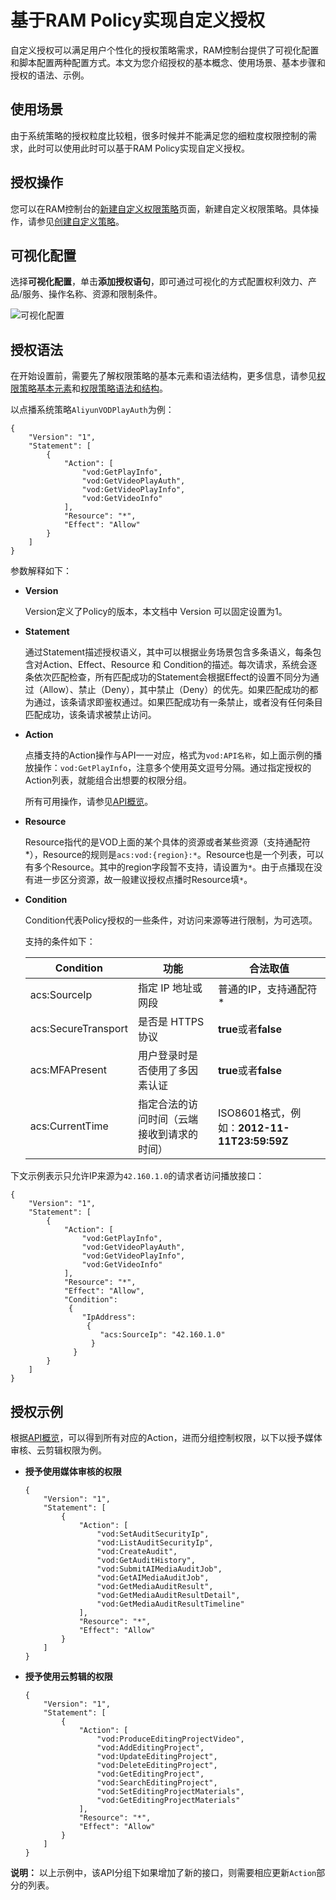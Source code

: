 # 基于RAM Policy实现自定义授权

自定义授权可以满足用户个性化的授权策略需求，RAM控制台提供了可视化配置和脚本配置两种配置方式。本文为您介绍授权的基本概念、使用场景、基本步骤和授权的语法、示例。

## 使用场景

由于系统策略的授权粒度比较粗，很多时候并不能满足您的细粒度权限控制的需求，此时可以使用此时可以基于RAM Policy实现自定义授权。

## 授权操作

您可以在RAM控制台的[新建自定义权限策略](https://ram.console.aliyun.com/policies/new?spm=a2c4g.11186623.2.18.37cd51f3RgSMm5)页面，新建自定义权限策略。具体操作，请参见[创建自定义策略](/cn.zh-CN/权限策略管理/自定义策略/创建自定义策略.md)。

## 可视化配置

选择**可视化配置**，单击**添加授权语句**，即可通过可视化的方式配置权利效力、产品/服务、操作名称、资源和限制条件。

![可视化配置](https://static-aliyun-doc.oss-accelerate.aliyuncs.com/assets/img/zh-CN/4653816061/p184476.png)

## 授权语法

在开始设置前，需要先了解权限策略的基本元素和语法结构，更多信息，请参见[权限策略基本元素](/cn.zh-CN/权限策略管理/权限策略语言/权限策略基本元素.md)和[权限策略语法和结构](/cn.zh-CN/权限策略管理/权限策略语言/权限策略语法和结构.md)。

以点播系统策略`AliyunVODPlayAuth`为例：

```
{
    "Version": "1",
    "Statement": [
        {
            "Action": [
                "vod:GetPlayInfo",
                "vod:GetVideoPlayAuth",
                "vod:GetVideoPlayInfo",
                "vod:GetVideoInfo"
            ],
            "Resource": "*",
            "Effect": "Allow"
        }
    ]
}
```

参数解释如下：

-   **Version**

    Version定义了Policy的版本，本文档中 Version 可以固定设置为1。

-   **Statement**

    通过Statement描述授权语义，其中可以根据业务场景包含多条语义，每条包含对Action、Effect、Resource 和 Condition的描述。每次请求，系统会逐条依次匹配检查，所有匹配成功的Statement会根据Effect的设置不同分为通过（Allow）、禁止（Deny），其中禁止（Deny）的优先。如果匹配成功的都为通过，该条请求即鉴权通过。如果匹配成功有一条禁止，或者没有任何条目匹配成功，该条请求被禁止访问。

-   **Action**

    点播支持的Action操作与API一一对应，格式为`vod:API名称`，如上面示例的播放操作：`vod:GetPlayInfo`，注意多个使用英文逗号分隔。通过指定授权的Action列表，就能组合出想要的权限分组。

    所有可用操作，请参见[API概览](/cn.zh-CN/服务端API/API概览.md)。

-   **Resource**

    Resource指代的是VOD上面的某个具体的资源或者某些资源（支持通配符\*），Resource的规则是`acs:vod:{region}:*`。Resource也是一个列表，可以有多个Resource。其中的region字段暂不支持，请设置为`*`。由于点播现在没有进一步区分资源，故一般建议授权点播时Resource填`*`。

-   **Condition**

    Condition代表Policy授权的一些条件，对访问来源等进行限制，为可选项。

    支持的条件如下：

    |Condition|功能|合法取值|
    |---------|--|----|
    |acs:SourceIp|指定 IP 地址或网段|普通的IP，支持通配符\*|
    |acs:SecureTransport|是否是 HTTPS 协议|**true**或者**false**|
    |acs:MFAPresent|用户登录时是否使用了多因素认证|**true**或者**false**|
    |acs:CurrentTime|指定合法的访问时间（云端接收到请求的时间）|ISO8601格式，例如：**2012-11-11T23:59:59Z**|


下文示例表示只允许IP来源为`42.160.1.0`的请求者访问播放接口：

```
{
    "Version": "1",
    "Statement": [
        {
            "Action": [
                "vod:GetPlayInfo",
                "vod:GetVideoPlayAuth",
                "vod:GetVideoPlayInfo",
                "vod:GetVideoInfo"
            ],
            "Resource": "*",
            "Effect": "Allow",
            "Condition":
             {
                "IpAddress":
                 {
                    "acs:SourceIp": "42.160.1.0"
                  }
              }
        }
    ]
}
```

## 授权示例

根据[API概览](/cn.zh-CN/服务端API/API概览.md)，可以得到所有对应的Action，进而分组控制权限，以下以授予媒体审核、云剪辑权限为例。

-   **授予使用媒体审核的权限**

    ```
    {
        "Version": "1",
        "Statement": [
            {
                "Action": [
                    "vod:SetAuditSecurityIp",
                    "vod:ListAuditSecurityIp",
                    "vod:CreateAudit",
                    "vod:GetAuditHistory",
                    "vod:SubmitAIMediaAuditJob",
                    "vod:GetAIMediaAuditJob",
                    "vod:GetMediaAuditResult",
                    "vod:GetMediaAuditResultDetail",
                    "vod:GetMediaAuditResultTimeline"
                ],
                "Resource": "*",
                "Effect": "Allow"
            }
        ]
    }
    ```

-   **授予使用云剪辑的权限**

    ```
    {
        "Version": "1",
        "Statement": [
            {
                "Action": [
                    "vod:ProduceEditingProjectVideo",
                    "vod:AddEditingProject",
                    "vod:UpdateEditingProject",
                    "vod:DeleteEditingProject",
                    "vod:GetEditingProject",
                    "vod:SearchEditingProject",
                    "vod:SetEditingProjectMaterials",
                    "vod:GetEditingProjectMaterials"
                ],
                "Resource": "*",
                "Effect": "Allow"
            }
        ]
    }
    ```


**说明：** 以上示例中，该API分组下如果增加了新的接口，则需要相应更新`Action`部分的列表。


